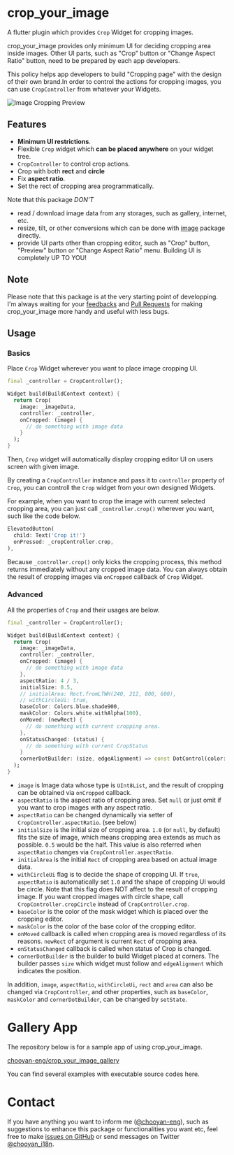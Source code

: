 # crop_your_image

A flutter plugin which provides `Crop` Widget for cropping images.

crop_your_image provides only minimum UI for deciding cropping area inside images. Other UI parts, such as "Crop" button or "Change Aspect Ratio" button, need to be prepared by each app developers.

This policy helps app developers to build "Cropping page" with the design of their own brand.In order to control the actions for cropping images, you can use `CropController` from whatever your Widgets.

![Image Cropping Preview](https://github.com/chooyan-eng/crop_your_image/raw/main/assets/cropyourimage.gif)

## Features

- __Minimum UI restrictions__.
- Flexible `Crop` widget which __can be placed anywhere__ on your widget tree.
- `CropController` to control crop actions.
- Crop with both __rect__ and __circle__
- Fix __aspect ratio__.
- Set the rect of cropping area programmatically.

Note that this package _DON'T_

- read / download image data from any storages, such as gallery, internet, etc.
- resize, tilt, or other conversions which can be done with [image](https://pub.dev/packages/image) package directly.
- provide UI parts other than cropping editor, such as "Crop" button, "Preview" button or "Change Aspect Ratio" menu. Building UI is completely UP TO YOU!

## Note

Please note that this package is at the very starting point of developping. I'm always waiting for your [feedbacks](https://github.com/chooyan-eng/crop_your_image/issues) and [Pull Requests](https://github.com/chooyan-eng/crop_your_image/pulls) for making crop_your_image more handy and useful with less bugs.

## Usage

### Basics
Place `Crop` Widget wherever you want to place image cropping UI.

```dart
final _controller = CropController();

Widget build(BuildContext context) {
  return Crop(
    image: _imageData,
    controller: _controller,
    onCropped: (image) {
      // do something with image data 
    }
  );
}
```
Then, `Crop` widget will automatically display cropping editor UI on users screen with given image.

By creating a `CropController` instance and pass it to `controller` property of `Crop`, you can controll the `Crop` widget from your own designed Widgets.

For example, when you want to crop the image with current selected cropping area, you can just call `_controller.crop()` wherever you want, such like the code below.

```dart
ElevatedButton(
  child: Text('Crop it!')
  onPressed: _cropController.crop,
),
```

Because `_controller.crop()` only kicks the cropping process, this method returns immediately without any cropped image data. You can always obtain the result of cropping images via `onCropped` callback of `Crop` Widget.

### Advanced
All the properties of `Crop` and their usages are below.

```dart
final _controller = CropController();

Widget build(BuildContext context) {
  return Crop(
    image: _imageData,
    controller: _controller,
    onCropped: (image) {
      // do something with image data 
    },
    aspectRatio: 4 / 3,
    initialSize: 0.5,
    // initialArea: Rect.fromLTWH(240, 212, 800, 600),
    // withCircleUi: true,
    baseColor: Colors.blue.shade900,
    maskColor: Colors.white.withAlpha(100),
    onMoved: (newRect) {
      // do something with current cropping area.
    },
    onStatusChanged: (status) {
      // do something with current CropStatus
    }
    cornerDotBuilder: (size, edgeAlignment) => const DotControl(color: Colors.blue),
  );
}
```

- `image` is Image data whose type is `UInt8List`, and the result of cropping can be obtained via `onCropped` callback.
- `aspectRatio` is the aspect ratio of cropping area. Set `null` or just omit if you want to crop images with any aspect ratio.
- `aspectRatio` can be changed dynamically via setter of `CropController.aspectRatio`. (see below)
- `initialSize` is the initial size of cropping area. `1.0` (or `null`, by default) fits the size of image, which means cropping area extends as much as possible. `0.5` would be the half. This value is also referred when `aspectRatio` changes via `CropController.aspectRatio`.
- `initialArea` is the initial `Rect` of cropping area based on actual image data.
- `withCircleUi` flag is to decide the shape of cropping UI. If `true`, `aspectRatio` is automatically set `1.0` and the shape of cropping UI would be circle. Note that this flag does NOT affect to the result of cropping image. If you want cropped images with circle shape, call `CropController.cropCircle` instead of `CropController.crop`.
- `baseColor` is the color of the mask widget which is placed over the cropping editor.
- `maskColor` is the color of the base color of the cropping editor.
- `onMoved` callback is called when cropping area is moved regardless of its reasons. `newRect` of argument is current `Rect` of cropping area.
- `onStatusChanged` callback is called when status of Crop is changed.
- `cornerDotBuilder` is the builder to build Widget placed at corners. The builder passes `size` which widget must follow and `edgeAlignment` which indicates the position.

In addition, `image`, `aspectRatio`, `withCircleUi`, `rect` and `area` can also be changed via `CropController`, and other properties, such as `baseColor`, `maskColor` and `cornerDotBuilder`, can be changed by `setState`.

# Gallery App

The repository below is for a sample app of using crop_your_image.

[chooyan-eng/crop_your_image_gallery](https://github.com/chooyan-eng/crop_your_image_gallery)

You can find several examples with executable source codes here.

# Contact

If you have anything you want to inform me ([@chooyan-eng](https://github.com/chooyan-eng)), such as suggestions to enhance this package or functionalities you want etc, feel free to make [issues on GitHub](https://github.com/chooyan-eng/crop_your_image/issues) or send messages on Twitter [@chooyan_i18n](https://twitter.com/chooyan_i18n).